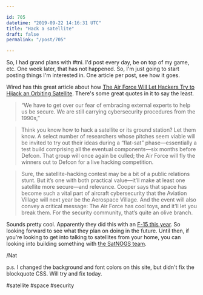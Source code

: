 ```yaml
---

id: 705
datetime: "2019-09-22 14:16:31 UTC"
title: "Hack a satellite"
draft: false
permalink: "/post/705"

---
```


So, I had grand plans with #tni. I'd post every day, be on top of my game, etc. One week later, that has not happened. So, I'm just going to start posting things I'm interested in. One article per post, see how it goes.

Wired has this great article about how [The Air Force Will Let Hackers Try to Hijack an Orbiting Satellite](https://www.wired.com/story/air-force-defcon-satellite-hacking/). There's some great quotes in it to say the least.

> “We have to get over our fear of embracing external experts to help us be secure. We are still carrying cybersecurity procedures from the 1990s,”

> Think you know how to hack a satellite or its ground station? Let them know. A select number of researchers whose pitches seem viable will be invited to try out their ideas during a “flat-sat” phase—essentially a test build comprising all the eventual components—six months before Defcon. That group will once again be culled; the Air Force will fly the winners out to Defcon for a live hacking competition.

> Sure, the satellite-hacking contest may be a bit of a public relations stunt. But it’s one with both practical value—it’ll make at least one satellite more secure—and relevance. Cooper says that space has become such a vital part of aircraft cybersecurity that the Aviation Village will next year be the Aerospace Village. And the event will also convey a critical message: The Air Force has cool toys, and it’ll let you break them. For the security community, that’s quite an olive branch.

Sounds pretty cool. Apparently they did this with an [F-15 this year](https://www.washingtonpost.com/news/powerpost/paloma/the-cybersecurity-202/2019/08/14/the-cybersecurity-202-hackers-just-found-serious-vulnerabilities-in-a-u-s-military-fighter-jet/5d53111988e0fa79e5481f68/). So looking forward to see what they plan on doing in the future. Until then, if you're looking to get into talking to satellites from your home, you can looking into building something with [the SatNOGS team](https://satnogs.org/).

/Nat

p\.s. I changed the background and font colors on this site, but didn't fix the blockquote CSS. Will try and fix today.

#satellite #space #security
